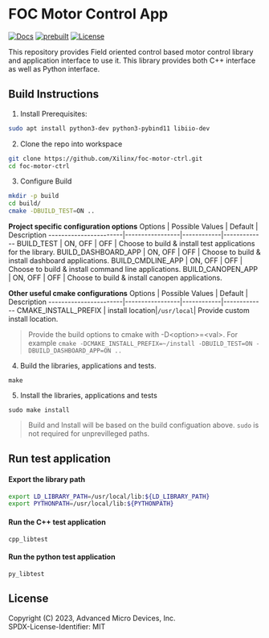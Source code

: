 # FOC Motor Control App
[![Docs](https://img.shields.io/badge/-Documention-blue)](https://xilinx.github.io/kria-apps-docs)
[![prebuilt](https://img.shields.io/badge/-Prebuilt_Images-blueviolet)](#prebuilt-images)
[![License](https://img.shields.io/badge/license-MIT-green)](./LICENSE)

This repository provides Field oriented control based motor control library and application interface to use it.
This library provides both C++ interface as well as Python interface.

## Build Instructions

1. Install Prerequisites:
```bash
sudo apt install python3-dev python3-pybind11 libiio-dev
```

2. Clone the repo into workspace
```bash
git clone https://github.com/Xilinx/foc-motor-ctrl.git
cd foc-motor-ctrl
```

3. Configure Build
```bash
mkdir -p build
cd build/
cmake -DBUILD_TEST=ON ..
```
**Project specific configuration options**
Options                | Possible Values | Default    | Description
-----------------------|-----------------|------------|-------------
BUILD_TEST             | ON, OFF         | OFF        | Choose to build & install test applications for the library.
BUILD_DASHBOARD_APP    | ON, OFF         | OFF        | Choose to build & install dashboard applications.
BUILD_CMDLINE_APP      | ON, OFF         | OFF        | Choose to build & install command line applications.
BUILD_CANOPEN_APP      | ON, OFF         | OFF        | Choose to build & install canopen  applications.

**Other useful cmake configurations**
Options                | Possible Values | Default    | Description
-----------------------|-----------------|------------|-------------
CMAKE_INSTALL_PREFIX   | install location|`/usr/local`| Provide custom install location.

> Provide the build options to cmake with -D\<option\>=\<val\>. For example `cmake -DCMAKE_INSTALL_PREFIX=~/install -DBUILD_TEST=ON -DBUILD_DASHBOARD_APP=ON ..`

4. Build the libraries, applications and tests.
```
make
```

5. Install the libraries, applications and tests
```
sudo make install
```

> Build and Install will be based on the build configuation above. `sudo` is not required for unprevilleged paths.

## Run test application

#### Export the library path
```bash
export LD_LIBRARY_PATH=/usr/local/lib:${LD_LIBRARY_PATH}
export PYTHONPATH=/usr/local/lib:${PYTHONPATH}
```

#### Run the C++ test application
```
cpp_libtest
```

#### Run the python test application
```
py_libtest
```

## License

Copyright (C) 2023, Advanced Micro Devices, Inc.\
SPDX-License-Identifier: MIT

